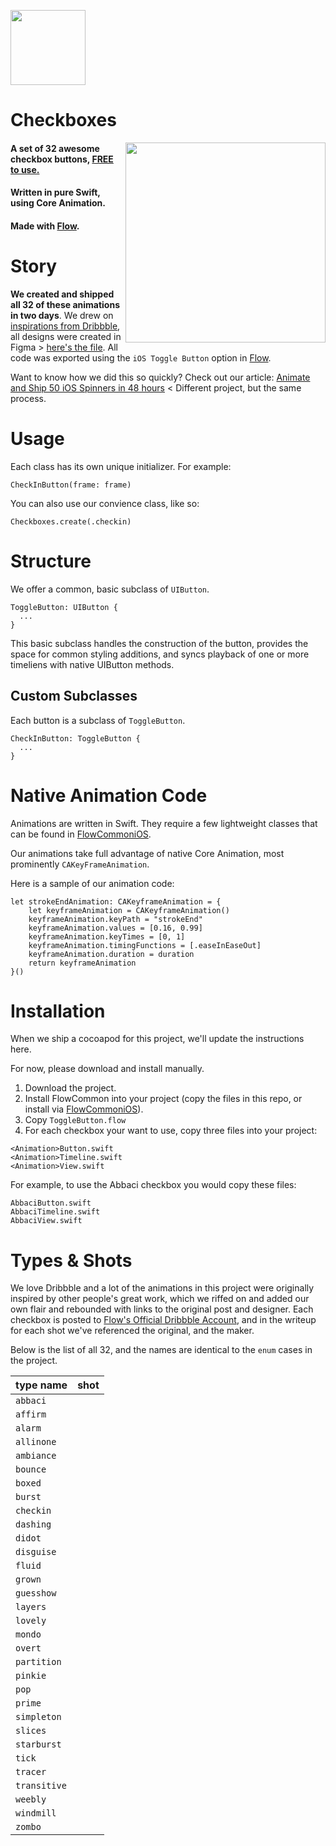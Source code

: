 <a href="https://createwithflow.com/?utm_source=github&utm_medium=checkboxes"><img src="https://github.com/createwithflow/Checkboxes/blob/master/Assets/flow-logo%402x.png" width="120" /></a>

# Checkboxes
<img align="right" src="https://github.com/createwithflow/Checkboxes/blob/master/Assets/checkBoxesAll32Portrait.gif" width="320" />

#### A set of 32 awesome checkbox buttons, <u>FREE to use.</u><br />
#### Written in pure Swift, using Core Animation.<br />
#### Made with [Flow](https://createwithflow.com/?utm_source=github&utm_medium=checkboxes).<br />

# Story
**We created and shipped all 32 of these animations in two days**. We drew on [inspirations from Dribbble](https://createwithflow.com/blog/steal-to-learn/?utm_source=github&utm_medium=checkboxes), all designs were created in Figma > [here's the file](https://www.figma.com/file/SIGnizFPmXI1dYS7A5jdKr/CheckBoxes). All code was exported using the `iOS Toggle Button` option in [Flow](https://createwithflow.com/?utm_source=github&utm_medium=checkboxes).

Want to know how we did this so quickly? Check out our article: [Animate and Ship 50 iOS Spinners in 48 hours](https://createwithflow.com/blog/fifty-fortyeight/?utm_source=github&utm_medium=checkboxes) < Different project, but the same process.

# Usage
Each class has its own unique initializer. For example:

```
CheckInButton(frame: frame)
```

You can also use our convience class, like so:

```
Checkboxes.create(.checkin)
```

# Structure
We offer a common, basic subclass of `UIButton`.

```
ToggleButton: UIButton {
  ...
}
```

This basic subclass handles the construction of the button, provides the space for common styling additions, and syncs playback of one or more timeliens with native UIButton methods.

## Custom Subclasses
Each button is a subclass of `ToggleButton`.

```
CheckInButton: ToggleButton {
  ...
}
```

# Native Animation Code
Animations are written in Swift. They require a few lightweight classes that can be found in [FlowCommoniOS](https://github.com/createwithflow/FlowCommoniOS).

Our animations take full advantage of native Core Animation, most prominently `CAKeyFrameAnimation`.

Here is a sample of our animation code:

```
let strokeEndAnimation: CAKeyframeAnimation = {
    let keyframeAnimation = CAKeyframeAnimation()
    keyframeAnimation.keyPath = "strokeEnd"
    keyframeAnimation.values = [0.16, 0.99]
    keyframeAnimation.keyTimes = [0, 1] 
    keyframeAnimation.timingFunctions = [.easeInEaseOut]
    keyframeAnimation.duration = duration
    return keyframeAnimation
}()
```

# Installation
When we ship a cocoapod for this project, we'll update the instructions here.

For now, please download and install manually. 

1. Download the project.
2. Install FlowCommon into your project (copy the files in this repo, or install via [FlowCommoniOS](https://github.com/createwithflow/FlowCommoniOS)).
3. Copy `ToggleButton.flow`
4. For each checkbox your want to use, copy three files into your project:

```
<Animation>Button.swift
<Animation>Timeline.swift
<Animation>View.swift
```

For example, to use the Abbaci checkbox you would copy these files:

```
AbbaciButton.swift
AbbaciTimeline.swift
AbbaciView.swift
```


# Types & Shots
We love Dribbble and a lot of the animations in this project were originally inspired by other people's great work, which we riffed on and added our own flair and rebounded with links to the original post and designer. Each checkbox is posted to [Flow's Official Dribbble Account](https://dribbble.com/createwithflow), and in the writeup for each shot we've referenced the original, and the maker. 

Below is the list of all 32, and the names are identical to the `enum` cases in the project.

| type name | shot |
|---|---|
| `abbaci` | []() |
| `affirm` | []() |
| `alarm` | []() |
| `allinone` | []() |
| `ambiance` | []() |
| `bounce` | []() |
| `boxed` | []() |
| `burst` | []() |
| `checkin` | []() |
| `dashing` | []() |
| `didot` | []() |
| `disguise` | []() |
| `fluid` | []() |
| `grown` | []() |
| `guesshow` | []() |
| `layers` | []() |
| `lovely` | []() |
| `mondo` | []() |
| `overt` | []() |
| `partition` | []() |
| `pinkie` | []() |
| `pop` | []() |
| `prime` | []() |
| `simpleton` | []() |
| `slices` | []() |
| `starburst` | []() |
| `tick` | []() |
| `tracer` | []() |
| `transitive` | []() |
| `weebly` | []() |
| `windmill` | []() |
| `zombo` | []() |
